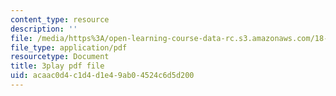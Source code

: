 ```yaml
---
content_type: resource
description: ''
file: /media/https%3A/open-learning-course-data-rc.s3.amazonaws.com/18-01sc-single-variable-calculus-fall-2010/acaac0d4c1d4d1e49ab04524c6d5d200_wOHrNt9ScYs.pdf
file_type: application/pdf
resourcetype: Document
title: 3play pdf file
uid: acaac0d4-c1d4-d1e4-9ab0-4524c6d5d200
---
```

